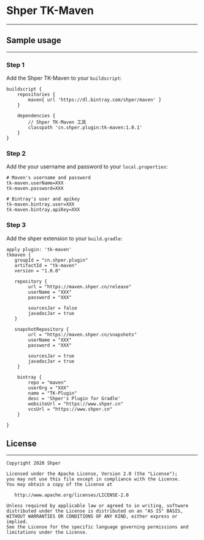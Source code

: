 # Shper TK-Maven
-------

## Sample usage
-------

### Step 1

Add the Shper TK-Maven to your `buildscript`:

```
buildscript {
    repositories {
        maven{ url 'https://dl.bintray.com/shper/maven' }
    }

    dependencies {
        // Shper TK-Maven 工具
        classpath 'cn.shper.plugin:tk-maven:1.0.1'
    }
}
```

### Step 2

Add the your username and password to your `local.properties`:


```
# Maven's username and password
tk-maven.userName=XXX
tk-maven.password=XXX

# Bintray's user and apikey
tk-maven.bintray.user=XXX
tk-maven.bintray.apiKey=XXX
```

### Step 3

Add the shper extension to your `build.gradle`:

```
apply plugin: 'tk-maven'
tkmaven {
   groupId = "cn.shper.plugin"
   artifactId = "tk-maven"
   version = "1.0.0"

   repository {
        url = "https://maven.shper.cn/release"
        userName = "XXX"
        password = "XXX"

        sourcesJar = false
        javadocJar = true
   }

   snapshotRepository {
        url = "https://maven.shper.cn/snapshots"
        userName = "XXX"
        password = "XXX"

        sourcesJar = true
        javadocJar = true
    }

    bintray {
        repo = "maven"
        userOrg = "XXX"
        name = "TK-Plugin"
        desc = 'Shper's Plugin for Gradle'
        websiteUrl = "https://www.shper.cn"
        vcsUrl = "https://www.shper.cn"
    }

}
```


## License
-------

    Copyright 2020 Shper

    Licensed under the Apache License, Version 2.0 (the "License");
    you may not use this file except in compliance with the License.
    You may obtain a copy of the License at

       http://www.apache.org/licenses/LICENSE-2.0

    Unless required by applicable law or agreed to in writing, software
    distributed under the License is distributed on an "AS IS" BASIS,
    WITHOUT WARRANTIES OR CONDITIONS OF ANY KIND, either express or implied.
    See the License for the specific language governing permissions and
    limitations under the License.
